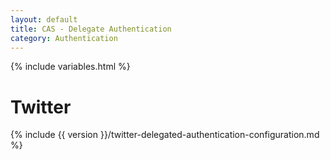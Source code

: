 ```yaml
---
layout: default
title: CAS - Delegate Authentication
category: Authentication
---
```


{% include variables.html %}

# Twitter

{% include {{ version }}/twitter-delegated-authentication-configuration.md %}
